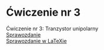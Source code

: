 # Ćwiczenie nr 3
Ćwiczenie nr 3: Tranzystor unipolarny  
<a href="https://github.com/LucasJezap/ElectronicsLaboratories/tree/master/%C4%86wiczenie%203/Sprawozdanko.pdf"> Sprawozdanie  
<a href="https://github.com/LucasJezap/ElectronicsLaboratories/tree/master/%C4%86wiczenie%203/Sprawozdanko.tex"> Sprawozdanie w LaTeXie  
